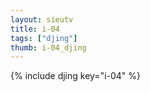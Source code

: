 ```yaml
--- 
layout: sieutv
title: i-04
tags: ["djing"]
thumb: i-04_djing
---
```

{% include djing key="i-04" %} 
